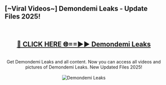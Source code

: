 <h2>[~Viral Videos~] Demondemi Leaks - Update Files 2025!</h2>
<br>
<div align="center">
<h2><a href="https://betterlinks.top/A2PfLJ" rel="nofollow">🔴 CLICK HERE 🌐==►► Demondemi Leaks</a></h2>
<br>
Get Demondemi Leaks and all content. Now you can access all videos and pictures of Demondemi Leaks. New Updated Files 2025!
<br>
<br>
<a href="https://betterlinks.top/A2PfLJ" rel="nofollow" data-target="animated-image.originalLink"><img src="https://i.ibb.co.com/WyWwxjT/player-gif2.gif" alt="Demondemi Leaks" style="max-width: 100%; display: inline-block;" data-target="animated-image.originalImage"></a>
</div>
<br>

